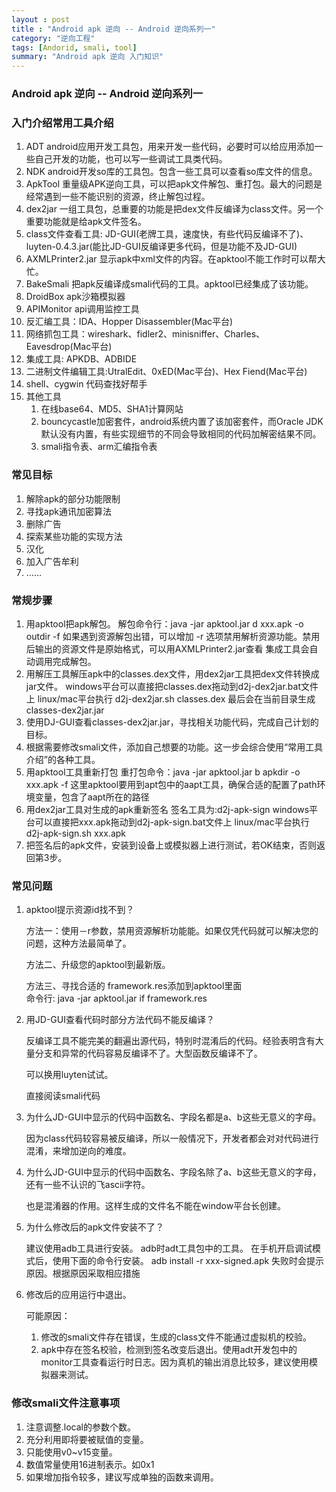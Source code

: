 ```yaml
---
layout : post
title : "Android apk 逆向 -- Android 逆向系列一"
category: "逆向工程"
tags: [Andorid, smali, tool]
summary: "Android apk 逆向 入门知识"
---
```


### Android apk 逆向 -- Android 逆向系列一
### 入门介绍常用工具介绍

1. ADT android应用开发工具包，用来开发一些代码，必要时可以给应用添加一些自己开发的功能，也可以写一些调试工具类代码。
2. NDK android开发so库的工具包。包含一些工具可以查看so库文件的信息。
3. ApkTool 重量级APK逆向工具，可以把apk文件解包、重打包。最大的问题是经常遇到一些不能识别的资源，终止解包过程。
4. dex2jar 一组工具包，总重要的功能是把dex文件反编译为class文件。另一个重要功能就是给apk文件签名。
5. class文件查看工具: JD-GUI(老牌工具，速度快，有些代码反编译不了)、luyten-0.4.3.jar(能比JD-GUI反编译更多代码，但是功能不及JD-GUI)
6. AXMLPrinter2.jar 显示apk中xml文件的内容。在apktool不能工作时可以帮大忙。
7. BakeSmali 把apk反编译成smali代码的工具。apktool已经集成了该功能。
8. DroidBox apk沙箱模拟器
9. APIMonitor api调用监控工具
10. 反汇编工具：IDA、Hopper Disassembler(Mac平台)
11. 网络抓包工具：wireshark、fidler2、minisniffer、Charles、Eavesdrop(Mac平台)
12. 集成工具: APKDB、ADBIDE
13. 二进制文件编辑工具:UtralEdit、0xED(Mac平台)、Hex Fiend(Mac平台)
14. shell、cygwin 代码查找好帮手
15. 其他工具
	1. 在线base64、MD5、SHA1计算网站
	2. bouncycastle加密套件，android系统内置了该加密套件，而Oracle JDK默认没有内置，有些实现细节的不同会导致相同的代码加解密结果不同。
	3. smali指令表、arm汇编指令表

### 常见目标
1. 解除apk的部分功能限制
2. 寻找apk通讯加密算法
3. 删除广告
4. 探索某些功能的实现方法
5. 汉化
6. 加入广告牟利
7. ……

### 常规步骤
1. 用apktool把apk解包。
	解包命令行：java -jar apktool.jar d xxx.apk -o outdir -f
	如果遇到资源解包出错，可以增加 -r 选项禁用解析资源功能。禁用后输出的资源文件是原始格式，可以用AXMLPrinter2.jar查看
	集成工具会自动调用完成解包。
2. 用解压工具解压apk中的classes.dex文件，用dex2jar工具把dex文件转换成jar文件。
	windows平台可以直接把classes.dex拖动到d2j-dex2jar.bat文件上
	linux/mac平台执行 d2j-dex2jar.sh classes.dex
	最后会在当前目录生成classes-dex2jar.jar
3. 使用DJ-GUI查看classes-dex2jar.jar，寻找相关功能代码，完成自己计划的目标。
4. 根据需要修改smali文件，添加自己想要的功能。这一步会综合使用“常用工具介绍”的各种工具。
5. 用apktool工具重新打包
	重打包命令：java -jar apktool.jar b apkdir -o xxx.apk -f
	这里apktool要用到apt包中的aapt工具，确保合适的配置了path环境变量，包含了aapt所在的路径
6. 用dex2jar工具对生成的apk重新签名
	签名工具为:d2j-apk-sign
	windows平台可以直接把xxx.apk拖动到d2j-apk-sign.bat文件上
	linux/mac平台执行 d2j-apk-sign.sh xxx.apk
7. 把签名后的apk文件，安装到设备上或模拟器上进行测试，若OK结束，否则返回第3步。

### 常见问题
1. apktool提示资源id找不到？

	方法一：使用－r参数，禁用资源解析功能能。如果仅凭代码就可以解决您的问题，这种方法最简单了。

	方法二、升级您的apktool到最新版。

	方法三、寻找合适的 framework.res添加到apktool里面     
		命令行: java -jar apktool.jar if framework.res
2. 用JD-GUI查看代码时部分方法代码不能反编译？

	反编译工具不能完美的翻遍出源代码，特别时混淆后的代码。经验表明含有大量分支和异常的代码容易反编译不了。大型函数反编译不了。

	可以换用luyten试试。

	直接阅读smali代码
3. 为什么JD-GUI中显示的代码中函数名、字段名都是a、b这些无意义的字母。

	因为class代码较容易被反编译，所以一般情况下，开发者都会对对代码进行混淆，来增加逆向的难度。

4. 为什么JD-GUI中显示的代码中函数名、字段名除了a、b这些无意义的字母，还有一些不认识的飞ascii字符。

	也是混淆器的作用。这样生成的文件名不能在window平台长创建。
5. 为什么修改后的apk文件安装不了？

	建议使用adb工具进行安装。
	adb时adt工具包中的工具。
	在手机开启调试模式后，使用下面的命令行安装。
		adb install -r xxx-signed.apk
	失败时会提示原因。根据原因采取相应措施
	
6. 修改后的应用运行中退出。

	可能原因： 
	1. 修改的smali文件存在错误，生成的class文件不能通过虚拟机的校验。
	2. apk中存在签名校验，检测到签名改变后退出。使用adt开发包中的monitor工具查看运行时日志。因为真机的输出消息比较多，建议使用模拟器来测试。

### 修改smali文件注意事项
1. 注意调整.local的参数个数。
2. 充分利用即将要被赋值的变量。
3. 只能使用v0~v15变量。
4. 数值常量使用16进制表示。如0x1
5. 如果增加指令较多，建议写成单独的函数来调用。
